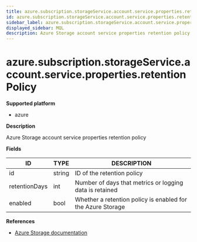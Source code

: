 ```yaml
---
title: azure.subscription.storageService.account.service.properties.retentionPolicy
id: azure.subscription.storageService.account.service.properties.retentionPolicy
sidebar_label: azure.subscription.storageService.account.service.properties.retentionPolicy
displayed_sidebar: MQL
description: Azure Storage account service properties retention policy
---
```


# azure.subscription.storageService.account.service.properties.retentionPolicy

**Supported platform**

- azure

**Description**

Azure Storage account service properties retention policy

**Fields**

| ID            | TYPE   | DESCRIPTION                                                 |
| ------------- | ------ | ----------------------------------------------------------- |
| id            | string | ID of the retention policy                                  |
| retentionDays | int    | Number of days that metrics or logging data is retained     |
| enabled       | bool   | Whether a retention policy is enabled for the Azure Storage |

**References**

- [Azure Storage documentation](https://learn.microsoft.com/en-us/azure/storage/)
